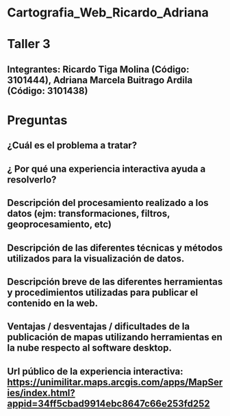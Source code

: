 # Cartografia_Web_Ricardo_Adriana

# Taller 3
## Integrantes: Ricardo Tiga Molina (Código: 3101444), Adriana Marcela Buitrago Ardila (Código: 3101438)

# Preguntas

## ¿Cuál es el problema a tratar? 


## ¿ Por qué una experiencia interactiva ayuda a resolverlo?


## Descripción del procesamiento realizado a los datos (ejm: transformaciones, filtros, geoprocesamiento, etc)


## Descripción de las diferentes técnicas y métodos utilizados para la visualización de datos.


## Descripción breve de las diferentes herramientas y procedimientos utilizadas para publicar el contenido en la web.


## Ventajas / desventajas / dificultades de la publicación de mapas utilizando herramientas en la nube respecto al software desktop.

## Url público de la experiencia interactiva: https://unimilitar.maps.arcgis.com/apps/MapSeries/index.html?appid=34ff5cbad9914ebc8647c66e253fd252

